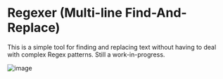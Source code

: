 # Regexer (Multi-line Find-And-Replace)

This is a simple tool for finding and replacing text without having to deal with complex Regex patterns. Still a work-in-progress.

![image](https://github.com/PeteJobi/Regexer/assets/45200292/960c3ee2-e209-4099-a01a-44b5148eb24a)

